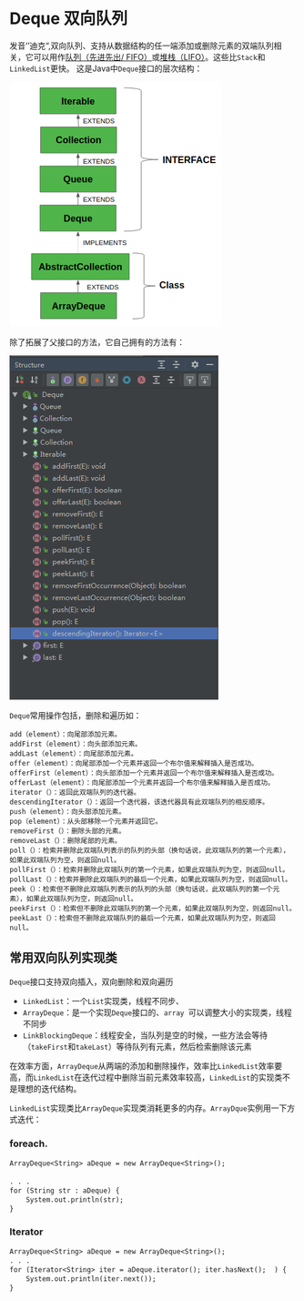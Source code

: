 # Deque 双向队列

发音‘’迪克“,双向队列、支持从数据结构的任一端添加或删除元素的双端队列相关，它可以用作[队列（先进先出/ FIFO）](https://www.breakyizhan.com/java/5348.html)或[堆栈（LIFO）](https://www.breakyizhan.com/java/4898.html)。这些比`Stack`和`LinkedList`更快。 这是Java中`Deque`接口的层次结构：

![](assets/Selection_032.png)



除了拓展了父接口的方法，它自己拥有的方法有：

![1550803943500](assets/1550803943500.png)

`Deque`常用操作包括，删除和遍历如：

```
add（element）：向尾部添加元素。
addFirst（element）：向头部添加元素。
addLast（element）：向尾部添加元素。
offer（element）：向尾部添加一个元素并返回一个布尔值来解释插入是否成功。
offerFirst（element）：向头部添加一个元素并返回一个布尔值来解释插入是否成功。
offerLast（element）：向尾部添加一个元素并返回一个布尔值来解释插入是否成功。
iterator（）：返回此双端队列的迭代器。
descendingIterator（）：返回一个迭代器，该迭代器具有此双端队列的相反顺序。
push（element）：向头部添加元素。
pop（element）：从头部移除一个元素并返回它。
removeFirst（）：删除头部的元素。
removeLast（）：删除尾部的元素。
poll（）：检索并删除此双端队列表示的队列的头部（换句话说，此双端队列的第一个元素），如果此双端队列为空，则返回null。
pollFirst（）：检索并删除此双端队列的第一个元素，如果此双端队列为空，则返回null。
pollLast（）：检索并删除此双端队列的最后一个元素，如果此双端队列为空，则返回null。
peek（）：检索但不删除此双端队列表示的队列的头部（换句话说，此双端队列的第一个元素），如果此双端队列为空，则返回null。
peekFirst（）：检索但不删除此双端队列的第一个元素，如果此双端队列为空，则返回null。
peekLast（）：检索但不删除此双端队列的最后一个元素，如果此双端队列为空，则返回null。
```



## 常用双向队列实现类

`Deque`接口支持双向插入，双向删除和双向遍历

- `LinkedList`：一个`List`实现类，线程不同步、
- `ArrayDeque`：是一个实现`Deque`接口的、`array `可以调整大小的实现类，线程不同步
- `LinkBlockingDeque`：线程安全，当队列是空的时候，一些方法会等待（`takeFirst`和`takeLast`）等待队列有元素，然后检索删除该元素

在效率方面，`ArrayDeque`从两端的添加和删除操作，效率比`LinkedList`效率要高，而`LinkedList`在迭代过程中删除当前元素效率较高，`LinkedList`的实现类不是理想的迭代结构。

`LinkedList`实现类比`ArrayDeque`实现类消耗更多的内存。`ArrayDque`实例用一下方式迭代：

### foreach.

```
ArrayDeque<String> aDeque = new ArrayDeque<String>();

. . .
for (String str : aDeque) {
    System.out.println(str);
}
```

### Iterator

```
ArrayDeque<String> aDeque = new ArrayDeque<String>();
. . .
for (Iterator<String> iter = aDeque.iterator(); iter.hasNext();  ) {
    System.out.println(iter.next());
}
```